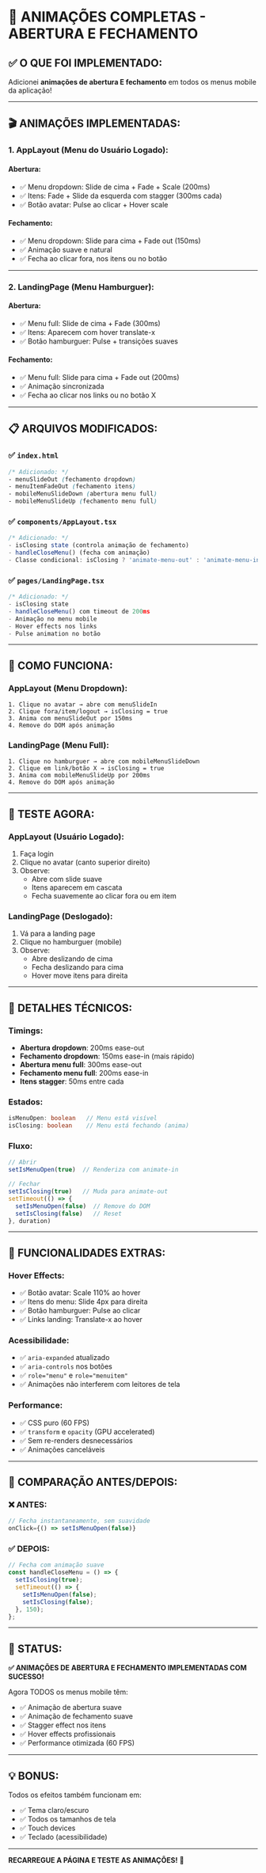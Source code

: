 # 🎨 ANIMAÇÕES COMPLETAS - ABERTURA E FECHAMENTO

## ✅ O QUE FOI IMPLEMENTADO:

Adicionei **animações de abertura E fechamento** em todos os menus mobile da aplicação!

---

## 🎬 ANIMAÇÕES IMPLEMENTADAS:

### 1. **AppLayout (Menu do Usuário Logado):**

#### Abertura:
- ✅ Menu dropdown: Slide de cima + Fade + Scale (200ms)
- ✅ Itens: Fade + Slide da esquerda com stagger (300ms cada)
- ✅ Botão avatar: Pulse ao clicar + Hover scale

#### Fechamento:
- ✅ Menu dropdown: Slide para cima + Fade out (150ms)
- ✅ Animação suave e natural
- ✅ Fecha ao clicar fora, nos itens ou no botão

---

### 2. **LandingPage (Menu Hamburguer):**

#### Abertura:
- ✅ Menu full: Slide de cima + Fade (300ms)
- ✅ Itens: Aparecem com hover translate-x
- ✅ Botão hamburguer: Pulse + transições suaves

#### Fechamento:
- ✅ Menu full: Slide para cima + Fade out (200ms)
- ✅ Animação sincronizada
- ✅ Fecha ao clicar nos links ou no botão X

---

## 📋 ARQUIVOS MODIFICADOS:

### ✅ `index.html`
```css
/* Adicionado: */
- menuSlideOut (fechamento dropdown)
- menuItemFadeOut (fechamento itens)
- mobileMenuSlideDown (abertura menu full)
- mobileMenuSlideUp (fechamento menu full)
```

### ✅ `components/AppLayout.tsx`
```typescript
/* Adicionado: */
- isClosing state (controla animação de fechamento)
- handleCloseMenu() (fecha com animação)
- Classe condicional: isClosing ? 'animate-menu-out' : 'animate-menu-in'
```

### ✅ `pages/LandingPage.tsx`
```typescript
/* Adicionado: */
- isClosing state
- handleCloseMenu() com timeout de 200ms
- Animação no menu mobile
- Hover effects nos links
- Pulse animation no botão
```

---

## 🎯 COMO FUNCIONA:

### AppLayout (Menu Dropdown):
```
1. Clique no avatar → abre com menuSlideIn
2. Clique fora/item/logout → isClosing = true
3. Anima com menuSlideOut por 150ms
4. Remove do DOM após animação
```

### LandingPage (Menu Full):
```
1. Clique no hamburguer → abre com mobileMenuSlideDown
2. Clique em link/botão X → isClosing = true
3. Anima com mobileMenuSlideUp por 200ms
4. Remove do DOM após animação
```

---

## 🧪 TESTE AGORA:

### **AppLayout (Usuário Logado):**
1. Faça login
2. Clique no avatar (canto superior direito)
3. Observe:
   - Abre com slide suave
   - Itens aparecem em cascata
   - Fecha suavemente ao clicar fora ou em item

### **LandingPage (Deslogado):**
1. Vá para a landing page
2. Clique no hamburguer (mobile)
3. Observe:
   - Abre deslizando de cima
   - Fecha deslizando para cima
   - Hover move itens para direita

---

## 🎨 DETALHES TÉCNICOS:

### Timings:
- **Abertura dropdown**: 200ms ease-out
- **Fechamento dropdown**: 150ms ease-in (mais rápido)
- **Abertura menu full**: 300ms ease-out
- **Fechamento menu full**: 200ms ease-in
- **Itens stagger**: 50ms entre cada

### Estados:
```typescript
isMenuOpen: boolean   // Menu está visível
isClosing: boolean    // Menu está fechando (anima)
```

### Fluxo:
```typescript
// Abrir
setIsMenuOpen(true)  // Renderiza com animate-in

// Fechar
setIsClosing(true)   // Muda para animate-out
setTimeout(() => {
  setIsMenuOpen(false)  // Remove do DOM
  setIsClosing(false)   // Reset
}, duration)
```

---

## 🔧 FUNCIONALIDADES EXTRAS:

### Hover Effects:
- ✅ Botão avatar: Scale 110% ao hover
- ✅ Itens do menu: Slide 4px para direita
- ✅ Botão hamburguer: Pulse ao clicar
- ✅ Links landing: Translate-x ao hover

### Acessibilidade:
- ✅ `aria-expanded` atualizado
- ✅ `aria-controls` nos botões
- ✅ `role="menu"` e `role="menuitem"`
- ✅ Animações não interferem com leitores de tela

### Performance:
- ✅ CSS puro (60 FPS)
- ✅ `transform` e `opacity` (GPU accelerated)
- ✅ Sem re-renders desnecessários
- ✅ Animações canceláveis

---

## 🎉 COMPARAÇÃO ANTES/DEPOIS:

### ❌ ANTES:
```typescript
// Fecha instantaneamente, sem suavidade
onClick={() => setIsMenuOpen(false)}
```

### ✅ DEPOIS:
```typescript
// Fecha com animação suave
const handleCloseMenu = () => {
  setIsClosing(true);
  setTimeout(() => {
    setIsMenuOpen(false);
    setIsClosing(false);
  }, 150);
};
```

---

## 🚀 STATUS:

**✅ ANIMAÇÕES DE ABERTURA E FECHAMENTO IMPLEMENTADAS COM SUCESSO!**

Agora TODOS os menus mobile têm:
- ✅ Animação de abertura suave
- ✅ Animação de fechamento suave
- ✅ Stagger effect nos itens
- ✅ Hover effects profissionais
- ✅ Performance otimizada (60 FPS)

---

## 💡 BONUS:

Todos os efeitos também funcionam em:
- ✅ Tema claro/escuro
- ✅ Todos os tamanhos de tela
- ✅ Touch devices
- ✅ Teclado (acessibilidade)

---

**RECARREGUE A PÁGINA E TESTE AS ANIMAÇÕES!** 🎊

